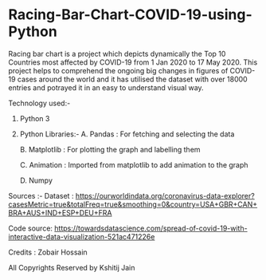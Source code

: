# Racing-Bar-Chart-COVID-19-using-Python
Racing bar chart is a project which depicts dynamically the Top 10 Countries most affected by COVID-19 from 1 Jan 2020 to 17 May 2020. This project helps to comprehend the ongoing big changes in figures of COVID-19 cases around the world and it has utilised the dataset with over 18000 entries and potrayed it in an easy to understand visual way. 

Technology used:- 

 1. Python 3
 
 2. Python Libraries:-
      A. Pandas : For fetching and selecting the data
      
      B. Matplotlib : For plotting the graph and labelling them
      
      C. Animation : Imported from matplotlib to add animation to the graph
      
      D. Numpy


Sources :-
Dataset : https://ourworldindata.org/coronavirus-data-explorer?casesMetric=true&totalFreq=true&smoothing=0&country=USA+GBR+CAN+BRA+AUS+IND+ESP+DEU+FRA

Code source: https://towardsdatascience.com/spread-of-covid-19-with-interactive-data-visualization-521ac471226e

Credits : Zobair Hossain

All Copyrights Reserved by Kshitij Jain
